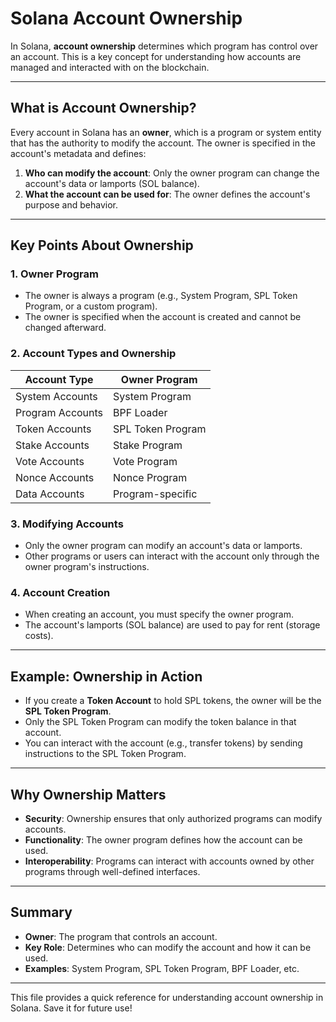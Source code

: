 # Solana Account Ownership

In Solana, **account ownership** determines which program has control over an account. This is a key concept for understanding how accounts are managed and interacted with on the blockchain.

---

## **What is Account Ownership?**

Every account in Solana has an **owner**, which is a program or system entity that has the authority to modify the account. The owner is specified in the account's metadata and defines:

1. **Who can modify the account**: Only the owner program can change the account's data or lamports (SOL balance).
2. **What the account can be used for**: The owner defines the account's purpose and behavior.

---

## **Key Points About Ownership**

### 1. **Owner Program**

- The owner is always a program (e.g., System Program, SPL Token Program, or a custom program).
- The owner is specified when the account is created and cannot be changed afterward.

### 2. **Account Types and Ownership**

| Account Type      | Owner Program          |
|-------------------|------------------------|
| System Accounts   | System Program         |
| Program Accounts  | BPF Loader             |
| Token Accounts    | SPL Token Program      |
| Stake Accounts    | Stake Program          |
| Vote Accounts     | Vote Program           |
| Nonce Accounts    | Nonce Program          |
| Data Accounts     | Program-specific       |

### 3. **Modifying Accounts**

- Only the owner program can modify an account's data or lamports.
- Other programs or users can interact with the account only through the owner program's instructions.

### 4. **Account Creation**

- When creating an account, you must specify the owner program.
- The account's lamports (SOL balance) are used to pay for rent (storage costs).

---

## **Example: Ownership in Action**

- If you create a **Token Account** to hold SPL tokens, the owner will be the **SPL Token Program**.
- Only the SPL Token Program can modify the token balance in that account.
- You can interact with the account (e.g., transfer tokens) by sending instructions to the SPL Token Program.

---

## **Why Ownership Matters**

- **Security**: Ownership ensures that only authorized programs can modify accounts.
- **Functionality**: The owner program defines how the account can be used.
- **Interoperability**: Programs can interact with accounts owned by other programs through well-defined interfaces.

---

## **Summary**

- **Owner**: The program that controls an account.
- **Key Role**: Determines who can modify the account and how it can be used.
- **Examples**: System Program, SPL Token Program, BPF Loader, etc.

---

This file provides a quick reference for understanding account ownership in Solana. Save it for future use!
